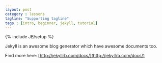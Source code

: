 ```yaml
---
layout: post
category : lessons
tagline: "Supporting tagline"
tags : [intro, beginner, jekyll, tutorial]
---
```

{% include JB/setup %}


Jekyll is an awesome blog generator which have awesome documents too.

Find more here: [http://jekyllrb.com/docs/](http://jekyllrb.com/docs/)
